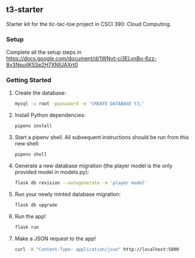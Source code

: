 ## t3-starter

Starter kit for the tic-tac-toe project in CSCI 390: Cloud Computing.

### Setup

Complete all the setup steps in https://docs.google.com/document/d/1WNvt-ci3ELynBo-6zz-8v3NpujIKSSe2H7XNIUAXrt0

### Getting Started

1. Create the database:
    ```bash
    mysql -u root -ppassword -e 'CREATE DATABASE t3;'
    ```
1. Install Python dependencies:
    ```bash
    pipenv install
    ```
1. Start a pipenv shell. All subsequent instructions should be run from this new shell:
    ```bash
    pipenv shell
    ```
1. Generate a new database migration (the player model is the only provided model in models.py):
    ```bash
    flask db revision --autogenerate -m 'player model'
    ```
1. Run your newly minted database migration:
    ```bash
    flask db upgrade
    ```
1. Run the app!
    ```bash
    flask run
    ```
1. Make a JSON request to the app!
    ```bash
    curl -H "Content-Type: application/json" http://localhost:5000
    ```
